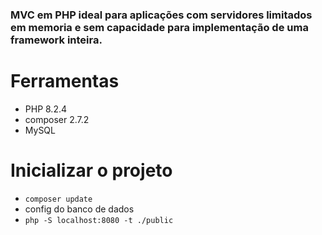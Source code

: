 <h3>MVC em PHP ideal para aplicações com servidores limitados em memoria e sem capacidade para implementação de uma framework inteira.</h3>

# Ferramentas
* PHP 8.2.4
* composer 2.7.2
* MySQL

# Inicializar o projeto
* ```composer update```
* config do banco de dados
* ```php -S localhost:8080 -t ./public```
